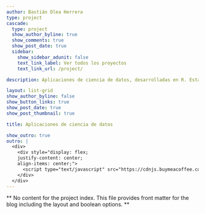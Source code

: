 ```yaml
---
author: Bastián Olea Herrera
type: project
cascade:
  type: project
  show_author_byline: true
  show_comments: true
  show_post_date: true
  sidebar:
    show_sidebar_adunit: false
    text_link_label: Ver todos los proyectos
    text_link_url: /project/

description: Aplicaciones de ciencia de datos, desarrolladas en R. Estas apps se enfocan principalmente en visualizar y hacer públicos datos de relevancia social. Todas las apps son de código abierto, y puedes examinar su funcionamiento, o copiarlas para usarlas en tus propios proyectos.

layout: list-grid
show_author_byline: false
show_button_links: true
show_post_date: true
show_post_thumbnail: true

title: Aplicaciones de ciencia de datos

show_outro: true
outro: |
  <div>
    <div style="display: flex;
    justify-content: center;
    align-items: center;">
      <script type="text/javascript" src="https://cdnjs.buymeacoffee.com/1.0.0/button.prod.min.js" data-name="bmc-button" data-slug="bastimapache" data-color="#FFDD00" data-emoji="☕"  data-font="Cookie" data-text="Regálame un cafecito" data-outline-color="#000000" data-font-color="#000000" data-coffee-color="#ffffff" ></script>
    </div>
  </div>
---
```


** No content for the project index. This file provides front matter for the blog including the layout and boolean options. **
